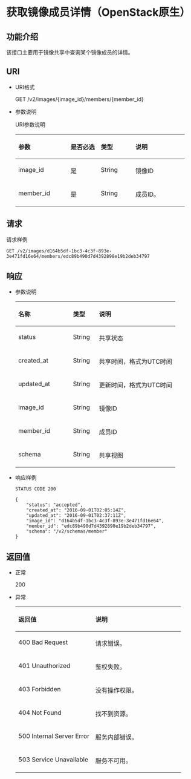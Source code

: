# 获取镜像成员详情（OpenStack原生）<a name="ZH-CN_TOPIC_0036994319"></a>

## 功能介绍<a name="section16095919"></a>

该接口主要用于镜像共享中查询某个镜像成员的详情。

## URI<a name="section10645546"></a>

-   URI格式

    GET /v2/images/\{image\_id\}/members/\{member\_id\}

-   参数说明

    URI参数说明

    <a name="table30282311"></a>
    <table><thead align="left"><tr id="row19672999"><th class="cellrowborder" valign="top" width="30.826917308269174%" id="mcps1.1.5.1.1"><p id="p50009058"><a name="p50009058"></a><a name="p50009058"></a>参数</p>
    </th>
    <th class="cellrowborder" valign="top" width="17.858214178582145%" id="mcps1.1.5.1.2"><p id="p24201902"><a name="p24201902"></a><a name="p24201902"></a>是否必选</p>
    </th>
    <th class="cellrowborder" valign="top" width="20.48795120487951%" id="mcps1.1.5.1.3"><p id="p265296612135"><a name="p265296612135"></a><a name="p265296612135"></a>类型</p>
    </th>
    <th class="cellrowborder" valign="top" width="30.826917308269174%" id="mcps1.1.5.1.4"><p id="p14197042"><a name="p14197042"></a><a name="p14197042"></a>说明</p>
    </th>
    </tr>
    </thead>
    <tbody><tr id="row41227749"><td class="cellrowborder" valign="top" width="30.826917308269174%" headers="mcps1.1.5.1.1 "><p id="p51113363"><a name="p51113363"></a><a name="p51113363"></a>image_id</p>
    </td>
    <td class="cellrowborder" valign="top" width="17.858214178582145%" headers="mcps1.1.5.1.2 "><p id="p46541742"><a name="p46541742"></a><a name="p46541742"></a>是</p>
    </td>
    <td class="cellrowborder" valign="top" width="20.48795120487951%" headers="mcps1.1.5.1.3 "><p id="p14189122135"><a name="p14189122135"></a><a name="p14189122135"></a>String</p>
    </td>
    <td class="cellrowborder" valign="top" width="30.826917308269174%" headers="mcps1.1.5.1.4 "><p id="p11784733"><a name="p11784733"></a><a name="p11784733"></a>镜像ID</p>
    </td>
    </tr>
    <tr id="row2063059215392"><td class="cellrowborder" valign="top" width="30.826917308269174%" headers="mcps1.1.5.1.1 "><p id="p6493862015397"><a name="p6493862015397"></a><a name="p6493862015397"></a>member_id</p>
    </td>
    <td class="cellrowborder" valign="top" width="17.858214178582145%" headers="mcps1.1.5.1.2 "><p id="p2553690515397"><a name="p2553690515397"></a><a name="p2553690515397"></a>是</p>
    </td>
    <td class="cellrowborder" valign="top" width="20.48795120487951%" headers="mcps1.1.5.1.3 "><p id="p5522341415397"><a name="p5522341415397"></a><a name="p5522341415397"></a>String</p>
    </td>
    <td class="cellrowborder" valign="top" width="30.826917308269174%" headers="mcps1.1.5.1.4 "><p id="p4391153115397"><a name="p4391153115397"></a><a name="p4391153115397"></a>成员ID。</p>
    </td>
    </tr>
    </tbody>
    </table>


## 请求<a name="section28701056"></a>

请求样例

```
GET /v2/images/d164b5df-1bc3-4c3f-893e-3e471fd16e64/members/edc89b490d7d4392898e19b2deb34797
```

## 响应<a name="section56982912"></a>

-   参数说明

    <a name="table16258230194835"></a>
    <table><thead align="left"><tr id="row23919935194835"><th class="cellrowborder" valign="top" width="34.21%" id="mcps1.1.4.1.1"><p id="p58466603194835"><a name="p58466603194835"></a><a name="p58466603194835"></a>名称</p>
    </th>
    <th class="cellrowborder" valign="top" width="16.259999999999998%" id="mcps1.1.4.1.2"><p id="p38174436194835"><a name="p38174436194835"></a><a name="p38174436194835"></a>类型</p>
    </th>
    <th class="cellrowborder" valign="top" width="49.53%" id="mcps1.1.4.1.3"><p id="p5121617194835"><a name="p5121617194835"></a><a name="p5121617194835"></a>说明</p>
    </th>
    </tr>
    </thead>
    <tbody><tr id="row12197851194835"><td class="cellrowborder" valign="top" width="34.21%" headers="mcps1.1.4.1.1 "><p id="p4684891915441"><a name="p4684891915441"></a><a name="p4684891915441"></a>status</p>
    </td>
    <td class="cellrowborder" valign="top" width="16.259999999999998%" headers="mcps1.1.4.1.2 "><p id="p1716373215441"><a name="p1716373215441"></a><a name="p1716373215441"></a>String</p>
    </td>
    <td class="cellrowborder" valign="top" width="49.53%" headers="mcps1.1.4.1.3 "><p id="p4808503715441"><a name="p4808503715441"></a><a name="p4808503715441"></a>共享状态</p>
    </td>
    </tr>
    <tr id="row48777806194835"><td class="cellrowborder" valign="top" width="34.21%" headers="mcps1.1.4.1.1 "><p id="p2316530815441"><a name="p2316530815441"></a><a name="p2316530815441"></a>created_at</p>
    </td>
    <td class="cellrowborder" valign="top" width="16.259999999999998%" headers="mcps1.1.4.1.2 "><p id="p5311862715441"><a name="p5311862715441"></a><a name="p5311862715441"></a>String</p>
    </td>
    <td class="cellrowborder" valign="top" width="49.53%" headers="mcps1.1.4.1.3 "><p id="p764152715441"><a name="p764152715441"></a><a name="p764152715441"></a>共享时间，格式为UTC时间</p>
    </td>
    </tr>
    <tr id="row43890908194835"><td class="cellrowborder" valign="top" width="34.21%" headers="mcps1.1.4.1.1 "><p id="p63809815441"><a name="p63809815441"></a><a name="p63809815441"></a>updated_at</p>
    </td>
    <td class="cellrowborder" valign="top" width="16.259999999999998%" headers="mcps1.1.4.1.2 "><p id="p2581736815441"><a name="p2581736815441"></a><a name="p2581736815441"></a>String</p>
    </td>
    <td class="cellrowborder" valign="top" width="49.53%" headers="mcps1.1.4.1.3 "><p id="p1083208215441"><a name="p1083208215441"></a><a name="p1083208215441"></a>更新时间，格式为UTC时间</p>
    </td>
    </tr>
    <tr id="row49474582194835"><td class="cellrowborder" valign="top" width="34.21%" headers="mcps1.1.4.1.1 "><p id="p4485096415441"><a name="p4485096415441"></a><a name="p4485096415441"></a>image_id</p>
    </td>
    <td class="cellrowborder" valign="top" width="16.259999999999998%" headers="mcps1.1.4.1.2 "><p id="p6192026915441"><a name="p6192026915441"></a><a name="p6192026915441"></a>String</p>
    </td>
    <td class="cellrowborder" valign="top" width="49.53%" headers="mcps1.1.4.1.3 "><p id="p4948586215441"><a name="p4948586215441"></a><a name="p4948586215441"></a>镜像ID</p>
    </td>
    </tr>
    <tr id="row12639379194835"><td class="cellrowborder" valign="top" width="34.21%" headers="mcps1.1.4.1.1 "><p id="p3773344215441"><a name="p3773344215441"></a><a name="p3773344215441"></a>member_id</p>
    </td>
    <td class="cellrowborder" valign="top" width="16.259999999999998%" headers="mcps1.1.4.1.2 "><p id="p451900915441"><a name="p451900915441"></a><a name="p451900915441"></a>String</p>
    </td>
    <td class="cellrowborder" valign="top" width="49.53%" headers="mcps1.1.4.1.3 "><p id="p3049545915441"><a name="p3049545915441"></a><a name="p3049545915441"></a>成员ID</p>
    </td>
    </tr>
    <tr id="row13178544194835"><td class="cellrowborder" valign="top" width="34.21%" headers="mcps1.1.4.1.1 "><p id="p1815619715441"><a name="p1815619715441"></a><a name="p1815619715441"></a>schema</p>
    </td>
    <td class="cellrowborder" valign="top" width="16.259999999999998%" headers="mcps1.1.4.1.2 "><p id="p458118315441"><a name="p458118315441"></a><a name="p458118315441"></a>String</p>
    </td>
    <td class="cellrowborder" valign="top" width="49.53%" headers="mcps1.1.4.1.3 "><p id="p3553152415441"><a name="p3553152415441"></a><a name="p3553152415441"></a>共享视图</p>
    </td>
    </tr>
    </tbody>
    </table>

-   响应样例

    ```
    STATUS CODE 200
    ```

    ```
    {
        "status": "accepted",
        "created_at": "2016-09-01T02:05:14Z",
        "updated_at": "2016-09-01T02:37:11Z",
        "image_id": "d164b5df-1bc3-4c3f-893e-3e471fd16e64",
        "member_id": "edc89b490d7d4392898e19b2deb34797",
        "schema": "/v2/schemas/member"
    }
    ```


## 返回值<a name="section61374531"></a>

-   正常

    200

-   异常

    <a name="table271454817439"></a>
    <table><thead align="left"><tr id="row3541095017439"><th class="cellrowborder" valign="top" width="46.54%" id="mcps1.1.3.1.1"><p id="p4971469317439"><a name="p4971469317439"></a><a name="p4971469317439"></a>返回值</p>
    </th>
    <th class="cellrowborder" valign="top" width="53.459999999999994%" id="mcps1.1.3.1.2"><p id="p35835717439"><a name="p35835717439"></a><a name="p35835717439"></a>说明</p>
    </th>
    </tr>
    </thead>
    <tbody><tr id="row2902697417439"><td class="cellrowborder" valign="top" width="46.54%" headers="mcps1.1.3.1.1 "><p id="p237466317439"><a name="p237466317439"></a><a name="p237466317439"></a>400 Bad Request</p>
    </td>
    <td class="cellrowborder" valign="top" width="53.459999999999994%" headers="mcps1.1.3.1.2 "><p id="p5812997617439"><a name="p5812997617439"></a><a name="p5812997617439"></a>请求错误。</p>
    </td>
    </tr>
    <tr id="row5340773917439"><td class="cellrowborder" valign="top" width="46.54%" headers="mcps1.1.3.1.1 "><p id="p3105962817439"><a name="p3105962817439"></a><a name="p3105962817439"></a>401 Unauthorized</p>
    </td>
    <td class="cellrowborder" valign="top" width="53.459999999999994%" headers="mcps1.1.3.1.2 "><p id="p3280197817439"><a name="p3280197817439"></a><a name="p3280197817439"></a>鉴权失败。</p>
    </td>
    </tr>
    <tr id="row2678235117439"><td class="cellrowborder" valign="top" width="46.54%" headers="mcps1.1.3.1.1 "><p id="p2188683517439"><a name="p2188683517439"></a><a name="p2188683517439"></a>403 Forbidden</p>
    </td>
    <td class="cellrowborder" valign="top" width="53.459999999999994%" headers="mcps1.1.3.1.2 "><p id="p2800317417439"><a name="p2800317417439"></a><a name="p2800317417439"></a>没有操作权限。</p>
    </td>
    </tr>
    <tr id="row16775501191954"><td class="cellrowborder" valign="top" width="46.54%" headers="mcps1.1.3.1.1 "><p id="p19013873191957"><a name="p19013873191957"></a><a name="p19013873191957"></a>404 Not Found</p>
    </td>
    <td class="cellrowborder" valign="top" width="53.459999999999994%" headers="mcps1.1.3.1.2 "><p id="p63728762191957"><a name="p63728762191957"></a><a name="p63728762191957"></a>找不到资源。</p>
    </td>
    </tr>
    <tr id="row5070198217439"><td class="cellrowborder" valign="top" width="46.54%" headers="mcps1.1.3.1.1 "><p id="p1321988617439"><a name="p1321988617439"></a><a name="p1321988617439"></a>500 Internal Server Error</p>
    </td>
    <td class="cellrowborder" valign="top" width="53.459999999999994%" headers="mcps1.1.3.1.2 "><p id="p6417782617439"><a name="p6417782617439"></a><a name="p6417782617439"></a>服务内部错误。</p>
    </td>
    </tr>
    <tr id="row4072952517439"><td class="cellrowborder" valign="top" width="46.54%" headers="mcps1.1.3.1.1 "><p id="p1075724317439"><a name="p1075724317439"></a><a name="p1075724317439"></a>503 Service Unavailable</p>
    </td>
    <td class="cellrowborder" valign="top" width="53.459999999999994%" headers="mcps1.1.3.1.2 "><p id="p6603036117439"><a name="p6603036117439"></a><a name="p6603036117439"></a>服务不可用。</p>
    </td>
    </tr>
    </tbody>
    </table>


